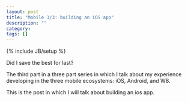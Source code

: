 ```yaml
---
layout: post
title: "Mobile 3/3: building an iOS app"
description: ""
category: 
tags: []
---
```

{% include JB/setup %}

Did I save the best for last?

The third part in a three part series in which I talk about my experience developing in the three mobile ecosystems: iOS, Android, and W8. 

This is the post in which I will talk about building an ios app.

